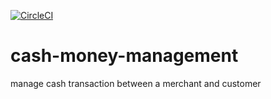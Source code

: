 [![CircleCI](https://circleci.com/gh/Aniwange/cash-money-management.svg?style=svg)](https://circleci.com/gh/Aniwange/cash-money-management)
# cash-money-management
manage cash transaction between a merchant and customer
